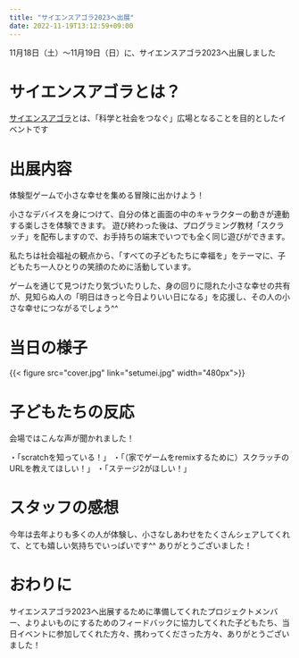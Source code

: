 ```yaml
---
title: "サイエンスアゴラ2023へ出展"
date: 2022-11-19T13:12:59+09:00
---
```

11月18日（土）〜11月19日（日）に、サイエンスアゴラ2023へ出展しました
<!--more-->

# サイエンスアゴラとは？
[サイエンスアゴラ](https://www.jst.go.jp/sis/scienceagora/)とは、「科学と社会をつなぐ」広場となることを目的としたイベントです

# 出展内容
体験型ゲームで小さな幸せを集める冒険に出かけよう！

小さなデバイスを身につけて、自分の体と画面の中のキャラクターの動きが連動する楽しさを体験できます。
遊び終わった後は、プログラミング教材「スクラッチ」を配布しますので、お手持ちの端末でいつでも全く同じ遊びができます。

私たちは社会福祉の観点から、「すべての子どもたちに幸福を」をテーマに、子どもたち一人ひとりの笑顔のために活動しています。

ゲームを通じて見つけたり気づいたりした、身の回りに隠れた小さな幸せの共有が、見知らぬ人の「明日はきっと今日よりいい日になる」を応援し、その人の小さな幸せにつながるでしょう^^

# 当日の様子

{{< figure src="cover.jpg" link="setumei.jpg" width="480px">}}

# 子どもたちの反応
会場ではこんな声が聞かれました！

・「scratchを知っている！」
・「（家でゲームをremixするために）スクラッチのURLを教えてほしい！」
・「ステージ2がほしい！」

# スタッフの感想
今年は去年よりも多くの人が体験し、小さなしあわせをたくさんシェアしてくれて、とても嬉しい気持ちでいっぱいです^^
ありがとうございました！

# おわりに
サイエンスアゴラ2023へ出展するために準備してくれたプロジェクトメンバー、よりよいものにするためのフィードバックに協力してくれた子どもたち、当日イベントに参加してくれた方々、携わってくださった方々、ありがとうございました！